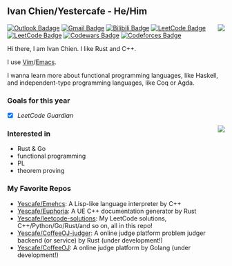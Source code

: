 ## Ivan Chien/Yestercafe - He/Him

<div><img align="right" src="https://github-readme-stats.vercel.app/api?username=Yescafe&show_icons=true&count_private=true" /></div>

[![Outlook Badage](https://img.shields.io/badge/-Outlook-0078d4?style=flat-square&logo=Microsoft%20outlook&logoColor=white&link=mailto:qyc027@outlook.com)](mailto:qyc027@outlook.com) [![Gmail Badge](https://img.shields.io/badge/-Gmail-c14438?style=flat-square&logo=Gmail&logoColor=white&link=mailto:qyc027@gmail.com)](mailto:qyc027@gmail.com) [![Bilibili Badge](https://img.shields.io/badge/-Bilibili-00a1d6?style=flat-square&logo=Bilibili&logoColor=white&link=https://space.bilibili.com/25377351)](https://space.bilibili.com/25377351)  [![LeetCode Badge](https://img.shields.io/badge/-LCCN-f89f1b?style=flat-square&logo=leetcode&logoColor=white&link=https://leetcode.cn/u/Yescafe)](https://leetcode.cn/u/Yescafe) [![LeetCode Badge](https://img.shields.io/badge/-LCUS-f89f1b?style=flat-square&logo=leetcode&logoColor=white&link=https://leetcode.com/Yescafe)](https://leetcode.com/Yescafe) [![Codewars Badge](https://img.shields.io/badge/-Codewars-b1361e?style=flat-square&logo=codewars&logoColor=white&link=https://www.codewars.com/users/Yescafe)](https://www.codewars.com/users/Yescafe) [![Codeforces Badge](https://img.shields.io/badge/-Codeforces-1f8acb?style=flat-square&logo=codeforces&logoColor=white&link=https://codeforces.com/profile/Ivan_Chien)](https://codeforces.com/profile/Ivan_Chien)

Hi there, I am Ivan Chien. I like Rust and C++.

I use [Vim](https://github.com/Yescafe/nvim)/[Emacs](https://github.com/Yescafe/zero.emacs).

I wanna learn more about functional programming languages, like Haskell, and independent-type programming languages, like Coq or Agda.


### Goals for this year

- [x] *LeetCode Guardian*

<img align="right" src="https://github-readme-stats.vercel.app/api/wakatime?username=Yescafe&layout=compact&langs_count=6&range=last_7_days&is_including_today=true&custom_title=Languages%20I%20Used%20Recently" />

### Interested in

- Rust & Go
- functional programming
- PL
- theorem proving

### My Favorite Repos

- [Yescafe/Emehcs](https://github.com/Yescafe/Emehcs): A Lisp-like language interpreter by C++
- [Yescafe/Euphoria](https://github.com/Yescafe/Euphoria): A UE C++ documentation generator by Rust
- [Yescafe/leetcode-solutions](https://github.com/Yescafe/leetcode-solutions): My LeetCode solutions, C++/Python/Go/Rust/and so on, all in this repo!
- [Yescafe/CoffeeOJ-judger](https://github.com/Yescafe/CoffeeOJ-judger): A online judge platform problem judger backend (or service) by Rust (under development!)
- [Yescafe/CoffeeOJ](https://github.com/Yescafe/CoffeeOJ): A online judge platform by Golang (under development!)
